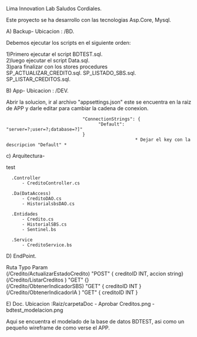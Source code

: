 Lima Innovation Lab Saludos Cordiales.

Este proyecto se ha desarrollo con las tecnologias Asp.Core, Mysql.

A) Backup-
Ubicacion : /BD. 
 
Debemos ejecutar los scripts en el siguiente orden:

   1)Primero ejecutar el script BDTEST.sql.<br>
   2)luego ejecutar el script Data.sql.<br>
   3)para finalizar con los stores procedures <br>
                    SP_ACTUALIZAR_CREDITO.sql.
                    SP_LISTADO_SBS.sql. 
                    SP_LISTAR_CREDITOS.sql.
  
B) App-
Ubicacion : /DEV. 

Abrir la solucion, ir al archivo "appsettings.json" este se encuentra en la raiz de APP y darle editar para cambiar la cadena de conexion.
  
                                 "ConnectionStrings": {
                                       "Default": "server=?;user=?;database=?]"
                                 }    
                                                     * Dejar el key con la descripcion "Default" *
  
c) Arquitectura-
 
 test    
 
      .Controller      
          - CreditoController.cs
          
      .Da(DataAccess)
          - CreditoDAO.cs
          - HistorialsbsDAO.cs     
          
      .Entidades 
          - Credito.cs
          - HistorialSBS.cs
          - Sentinel.bs
          
      .Service
          - CreditoService.bs
          
D) EndPoint.

   Ruta                                Typo       Param<br>
   (/Credito/ActualizarEstadoCredito)  "POST"    { creditoID INT, accion string}<br>
   (/Credito/ListarCreditos )          "GET"     {}<br>
   (/Credito/ObtenerIndicadorSBS)      "GET"      { creditoID INT }<br>
   (/Credito/ObtenerIndicadorIA )      "GET"     { creditoID INT }<br>
          
E) Doc.
  Ubicacion :Raiz/carpetaDoc
    - Aprobar Creditos.png
    - bdtest_modelacion.png    
  
  Aqui se encuentra el modelado de la base de datos BDTEST, asi como un pequeño wireframe de como verse el APP.
  
  
  
